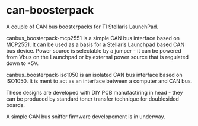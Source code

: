 can-boosterpack
===============

A couple of CAN bus boosterpacks for TI Stellaris LaunchPad.

canbus_boosterpack-mcp2551 is a simple CAN bus interface based on MCP2551. It can be used as a basis for a Stellaris Launchpad based CAN bus device. Power source is selectable by a jumper - it can be powered from Vbus on the Launchpad or by external power source that is regulated down to +5V.

canbus_boosterpack-iso1050 is an isolated CAN bus interface based on ISO1050. It is ment to act as an interface between a computer and CAN bus.

These designs are developed with DIY PCB manufactiring in head - they can be produced by standard toner transfer technique for doublesided boards.



A simple CAN bus sniffer firmware developement is in underway.
